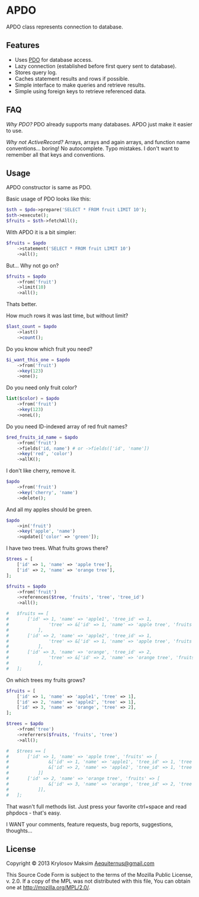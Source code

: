 # APDO

APDO class represents connection to database.



## Features

- Uses [PDO](http://php.net/manual/book.pdo.php) for database access.
- Lazy connection (established before first query sent to database).
- Stores query log.
- Caches statement results and rows if possible.
- Simple interface to make queries and retrieve results.
- Simple using foreign keys to retrieve referenced data.



## FAQ

*Why PDO?*
PDO already supports many databases. APDO just make it easier to use.

*Why not ActiveRecord?*
Arrays, arrays and again arrays, and function name conventions... boring! No autocomplete. Typo mistakes. I don't want to remember all that keys and conventions.



## Usage

APDO constructor is same as PDO.

Basic usage of PDO looks like this:

```php
$sth = $pdo->prepare('SELECT * FROM fruit LIMIT 10');
$sth->execute();
$fruits = $sth->fetchAll();
```

With APDO it is a bit simpler:

```php
$fruits = $apdo
    ->statement('SELECT * FROM fruit LIMIT 10')
    ->all();
```

But... Why not go on?

```php
$fruits = $apdo
    ->from('fruit')
    ->limit(10)
    ->all();
```

Thats better.

How much rows it was last time, but without limit?

```php
$last_count = $apdo
    ->last()
    ->count();
```

Do you know which fruit you need?

```php
$i_want_this_one = $apdo
    ->from('fruit')
    ->key(123)
    ->one();
```

Do you need only fruit color?

```php
list($color) = $apdo
    ->from('fruit')
    ->key(123)
    ->oneL();
```

Do you need ID-indexed array of red fruit names?

```php
$red_fruits_id_name = $apdo
    ->from('fruit')
    ->fields('id, name') # or ->fields(['id', 'name'])
    ->key('red', 'color')
    ->allK();
```

I don't like cherry, remove it.

```php
$apdo
    ->from('fruit')
    ->key('cherry', 'name')
    ->delete();
```

And all my apples should be green.

```php
$apdo
    ->in('fruit')
    ->key('apple', 'name')
    ->update(['color' => 'green']);
```

I have two trees. What fruits grows there?

```php
$trees = [
    ['id' => 1, 'name' => 'apple tree'],
    ['id' => 2, 'name' => 'orange tree'],
];

$fruits = $apdo
    ->from('fruit')
    ->references($tree, 'fruits', 'tree', 'tree_id')
    ->all();

#   $fruits == [
#       ['id' => 1, 'name' => 'apple1', 'tree_id' => 1,
#               'tree' => &['id' => 1, 'name' => 'apple tree', 'fruits' => &recursion],
#           ],
#       ['id' => 2, 'name' => 'apple2', 'tree_id' => 1,
#               'tree' => &['id' => 1, 'name' => 'apple tree', 'fruits' => &recursion],
#           ],
#       ['id' => 3, 'name' => 'orange', 'tree_id' => 2,
#               'tree' => &['id' => 2, 'name' => 'orange tree', 'fruits' => &recursion],
#           ],
#   ];
```

On which trees my fruits grows?

```php
$fruits = [
    ['id' => 1, 'name' => 'apple1', 'tree' => 1],
    ['id' => 2, 'name' => 'apple2', 'tree' => 1],
    ['id' => 3, 'name' => 'orange', 'tree' => 2],
];

$trees = $apdo
    ->from('tree')
    ->referrers($fruits, 'fruits', 'tree')
    ->all();

#   $trees == [
#       ['id' => 1, 'name' => 'apple tree', 'fruits' => [
#               &['id' => 1, 'name' => 'apple1', 'tree_id' => 1, 'tree' => &reqursion],
#               &['id' => 2, 'name' => 'apple2', 'tree_id' => 1, 'tree' => &reqursion],
#           ]]
#       ['id' => 2, 'name' => 'orange tree', 'fruits' => [
#               &['id' => 3, 'name' => 'orange', 'tree_id' => 2, 'tree' => &reqursion],
#           ]],
#   ];
```

That wasn't full methods list. Just press your favorite ctrl+space and read phpdocs - that's easy.

I WANT your comments, feature requests, bug reports, suggestions, thoughts...



## License

Copyright © 2013 Krylosov Maksim <Aequiternus@gmail.com>

This Source Code Form is subject to the terms of the Mozilla Public
License, v. 2.0. If a copy of the MPL was not distributed with this
file, You can obtain one at http://mozilla.org/MPL/2.0/.
